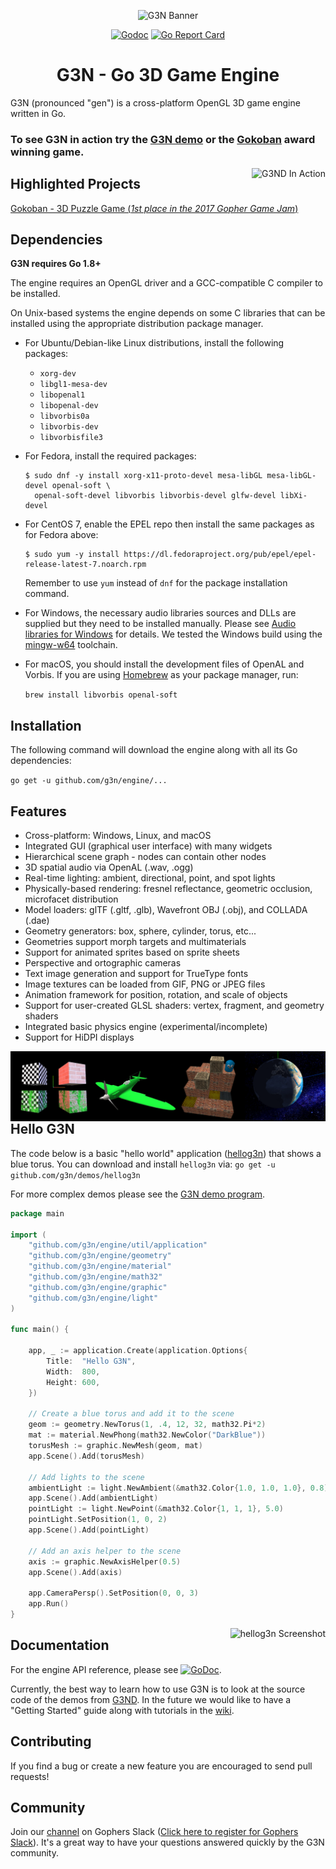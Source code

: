 
  <p align="center"><img width="150" src="https://github.com/g3n/g3nd/blob/master/data/images/g3n_logo.png" alt="G3N Banner"/></p>
  <p align="center">
    <a href="https://godoc.org/github.com/g3n/engine"><img src="https://godoc.org/github.com/g3n/engine?status.svg" alt="Godoc"></img></a>
    <a href="https://goreportcard.com/report/github.com/g3n/engine"><img src="https://goreportcard.com/badge/github.com/g3n/engine"  alt="Go Report Card"/></a>
  </p>
  <p><h1 align="center">G3N - Go 3D Game Engine</h1></p>

  G3N (pronounced "gen") is a cross-platform OpenGL 3D game engine written in Go.

  ### **To see G3N in action try the [G3N demo](https://github.com/g3n/g3nd) or the [Gokoban](https://github.com/danaugrs/gokoban) award winning game.**

  <p align="center">
    <img style="float: right;" src="https://raw.githubusercontent.com/g3n/g3nd/master/data/images/g3nd_screenshots.png" alt="G3ND In Action"/>
  </p>

  ## Highlighted Projects

  [Gokoban - 3D Puzzle Game (_1st place in the 2017 Gopher Game Jam_)](https://github.com/danaugrs/gokoban)

  ## Dependencies

  **G3N requires Go 1.8+**

  The engine requires an OpenGL driver and a GCC-compatible C compiler to be installed.

  On Unix-based systems the engine depends on some C libraries that can be installed using the appropriate distribution package manager.

  * For Ubuntu/Debian-like Linux distributions, install the following packages:

    * `xorg-dev`
    * `libgl1-mesa-dev`
    * `libopenal1`
    * `libopenal-dev`
    * `libvorbis0a`
    * `libvorbis-dev`
    * `libvorbisfile3`

  * For Fedora, install the required packages:

    ```
    $ sudo dnf -y install xorg-x11-proto-devel mesa-libGL mesa-libGL-devel openal-soft \
      openal-soft-devel libvorbis libvorbis-devel glfw-devel libXi-devel
    ```

  * For CentOS 7, enable the EPEL repo then install the same packages as for Fedora above:

    ```
    $ sudo yum -y install https://dl.fedoraproject.org/pub/epel/epel-release-latest-7.noarch.rpm
    ```

    Remember to use `yum` instead of `dnf` for the package installation command.

  * For Windows, the necessary audio libraries sources and DLLs are supplied but they need to be installed
    manually. Please see [Audio libraries for Windows](audio/windows) for details.
    We tested the Windows build using the [mingw-w64](https://mingw-w64.org) toolchain.

  * For macOS, you should install the development files of OpenAL and Vorbis. If
    you are using [Homebrew](https://brew.sh/) as your package manager, run:

    `brew install libvorbis openal-soft`

  ## Installation

  The following command will download the engine along with all its Go dependencies:

  `go get -u github.com/g3n/engine/...`

  ## Features

  * Cross-platform: Windows, Linux, and macOS
  * Integrated GUI (graphical user interface) with many widgets
  * Hierarchical scene graph - nodes can contain other nodes
  * 3D spatial audio via OpenAL (.wav, .ogg)
  * Real-time lighting: ambient, directional, point, and spot lights
  * Physically-based rendering: fresnel reflectance, geometric occlusion, microfacet distribution
  * Model loaders: glTF (.gltf, .glb), Wavefront OBJ (.obj), and COLLADA (.dae)
  * Geometry generators: box, sphere, cylinder, torus, etc...
  * Geometries support morph targets and multimaterials
  * Support for animated sprites based on sprite sheets
  * Perspective and ortographic cameras
  * Text image generation and support for TrueType fonts
  * Image textures can be loaded from GIF, PNG or JPEG files
  * Animation framework for position, rotation, and scale of objects
  * Support for user-created GLSL shaders: vertex, fragment, and geometry shaders
  * Integrated basic physics engine (experimental/incomplete)
  * Support for HiDPI displays

  <p align="center">
    <img style="float: right;" src="https://github.com/g3n/g3n.github.io/raw/master/img/g3n_banner_small.png" alt="G3N Banner"/>
  </p>

  ## Hello G3N

  The code below is a basic "hello world" application 
  ([hellog3n](https://github.com/g3n/demos/tree/master/hellog3n))
  that shows a blue torus.
  You can download and install `hellog3n` via: `go get -u github.com/g3n/demos/hellog3n`

  For more complex demos please see the [G3N demo program](https://github.com/g3n/g3nd).

  ```Go
  package main

  import (
      "github.com/g3n/engine/util/application"
      "github.com/g3n/engine/geometry"
      "github.com/g3n/engine/material"
      "github.com/g3n/engine/math32"
      "github.com/g3n/engine/graphic"
      "github.com/g3n/engine/light"
  )

  func main() {

      app, _ := application.Create(application.Options{
          Title:  "Hello G3N",
          Width:  800,
          Height: 600,
      })

      // Create a blue torus and add it to the scene
      geom := geometry.NewTorus(1, .4, 12, 32, math32.Pi*2)
      mat := material.NewPhong(math32.NewColor("DarkBlue"))
      torusMesh := graphic.NewMesh(geom, mat)
      app.Scene().Add(torusMesh)

      // Add lights to the scene
      ambientLight := light.NewAmbient(&math32.Color{1.0, 1.0, 1.0}, 0.8)
      app.Scene().Add(ambientLight)
      pointLight := light.NewPoint(&math32.Color{1, 1, 1}, 5.0)
      pointLight.SetPosition(1, 0, 2)
      app.Scene().Add(pointLight)

      // Add an axis helper to the scene
      axis := graphic.NewAxisHelper(0.5)
      app.Scene().Add(axis)

      app.CameraPersp().SetPosition(0, 0, 3)
      app.Run()
  }
  ```

  <p align="center">
    <img style="float: right;" src="https://github.com/g3n/demos/blob/master/hellog3n/screenshot.png" alt="hellog3n Screenshot"/>
  </p>

  ## Documentation

  For the engine API reference, please see
  [![GoDoc](https://godoc.org/github.com/g3n/engine?status.svg)](https://godoc.org/github.com/g3n/engine).
  
  Currently, the best way to learn how to use G3N is to look at the source code
  of the demos from [G3ND](https://github.com/g3n/g3nd).
  In the future we would like to have a "Getting Started" guide along with tutorials in the [wiki](https://github.com/g3n/engine/wiki).

  ## Contributing

  If you find a bug or create a new feature you are encouraged to send pull requests!

  ## Community

  Join our [channel](https://gophers.slack.com/messages/g3n) on Gophers Slack ([Click here to register for Gophers Slack](https://invite.slack.golangbridge.org/)). It's a great way to have your questions answered quickly by the G3N community.
